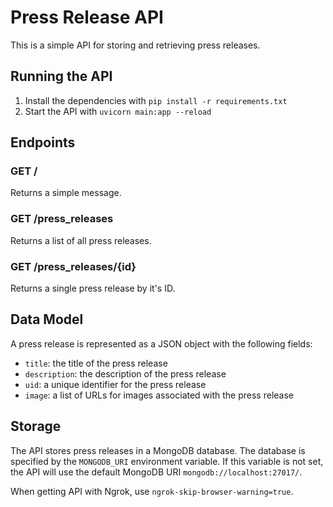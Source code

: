 # Press Release API

This is a simple API for storing and retrieving press releases.

## Running the API

1. Install the dependencies with `pip install -r requirements.txt`
2. Start the API with `uvicorn main:app --reload`

## Endpoints

### GET /

Returns a simple message.

### GET /press_releases

Returns a list of all press releases.

### GET /press_releases/{id}

Returns a single press release by it's ID.

## Data Model

A press release is represented as a JSON object with the following fields:

* `title`: the title of the press release
* `description`: the description of the press release
* `uid`: a unique identifier for the press release
* `image`: a list of URLs for images associated with the press release

## Storage

The API stores press releases in a MongoDB database. The database is specified by the `MONGODB_URI` environment variable. If this variable is not set, the API will use the default MongoDB URI `mongodb://localhost:27017/`.

When getting API with Ngrok, use `ngrok-skip-browser-warning=true`.